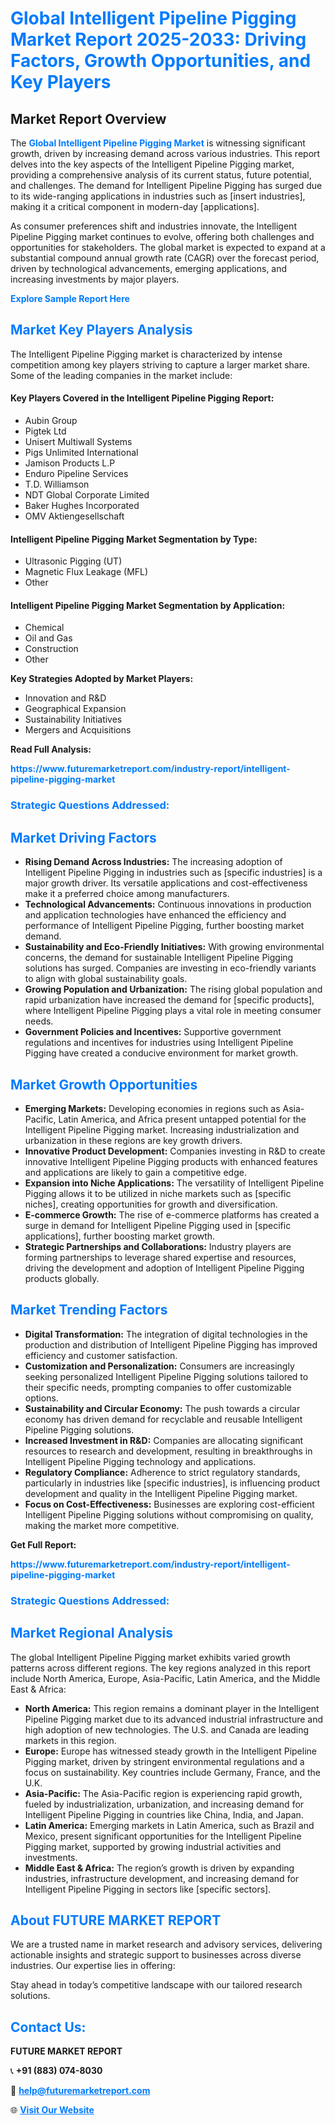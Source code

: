 <h1 style="color: #007BFF;">Global Intelligent Pipeline Pigging Market Report 2025-2033: Driving Factors, Growth Opportunities, and Key Players</h1>

<section id="overview">
<h2>Market Report Overview</h2>
<p>The <a href="https://www.futuremarketreport.com/industry-report/intelligent-pipeline-pigging-market" style="color: #007BFF; text-decoration: none;"><strong>Global Intelligent Pipeline Pigging Market</strong></a> is witnessing significant growth, driven by increasing demand across various industries. This report delves into the key aspects of the Intelligent Pipeline Pigging market, providing a comprehensive analysis of its current status, future potential, and challenges. The demand for Intelligent Pipeline Pigging has surged due to its wide-ranging applications in industries such as [insert industries], making it a critical component in modern-day [applications].</p>
<p>As consumer preferences shift and industries innovate, the Intelligent Pipeline Pigging market continues to evolve, offering both challenges and opportunities for stakeholders. The global market is expected to expand at a substantial compound annual growth rate (CAGR) over the forecast period, driven by technological advancements, emerging applications, and increasing investments by major players.</p>
</section>

<section id="overview">
<p><a href="https://www.futuremarketreport.com/request-sample/reportId=86553" style="color: #007BFF; text-decoration: none;"><strong>Explore Sample Report Here</strong></a></p>
</section>

<section id="key-players">
<h2 style="color: #007BFF;">Market Key Players Analysis</h2>
<p>The Intelligent Pipeline Pigging market is characterized by intense competition among key players striving to capture a larger market share. Some of the leading companies in the market include:</p>
<h4>Key Players Covered in the Intelligent Pipeline Pigging Report:</h4>
<ul><li>Aubin Group</li><li>Pigtek Ltd</li><li>Unisert Multiwall Systems</li><li>Pigs Unlimited International</li><li>Jamison Products L.P</li><li>Enduro Pipeline Services</li><li>T.D. Williamson</li><li>NDT Global Corporate Limited</li><li>Baker Hughes Incorporated</li><li>OMV Aktiengesellschaft</li></ul>
<h4>Intelligent Pipeline Pigging Market Segmentation by Type:</h4>
<ul><li>Ultrasonic Pigging (UT)</li><li>Magnetic Flux Leakage (MFL)</li><li>Other</li></ul>

<h4>Intelligent Pipeline Pigging Market Segmentation by Application:</h4>
<ul><li>Chemical</li><li>Oil and Gas</li><li>Construction</li><li>Other</li></ul>
<p><strong>Key Strategies Adopted by Market Players:</strong></p>
<ul>
<li>Innovation and R&D</li>
<li>Geographical Expansion</li>
<li>Sustainability Initiatives</li>
<li>Mergers and Acquisitions</li>
</ul>
</section>

<section>
<p><strong>Read Full Analysis: </strong></p><a href="https://www.futuremarketreport.com/industry-report/intelligent-pipeline-pigging-market" style="color: #007BFF; text-decoration: none;"><strong>https://www.futuremarketreport.com/industry-report/intelligent-pipeline-pigging-market</strong></a>
<h3 style="color: #007BFF;">Strategic Questions Addressed:</h3>
</section>

<section id="driving-factors">
<h2 style="color: #007BFF;">Market Driving Factors</h2>
<ul>
<li><strong>Rising Demand Across Industries:</strong> The increasing adoption of Intelligent Pipeline Pigging in industries such as [specific industries] is a major growth driver. Its versatile applications and cost-effectiveness make it a preferred choice among manufacturers.</li>
<li><strong>Technological Advancements:</strong> Continuous innovations in production and application technologies have enhanced the efficiency and performance of Intelligent Pipeline Pigging, further boosting market demand.</li>
<li><strong>Sustainability and Eco-Friendly Initiatives:</strong> With growing environmental concerns, the demand for sustainable Intelligent Pipeline Pigging solutions has surged. Companies are investing in eco-friendly variants to align with global sustainability goals.</li>
<li><strong>Growing Population and Urbanization:</strong> The rising global population and rapid urbanization have increased the demand for [specific products], where Intelligent Pipeline Pigging plays a vital role in meeting consumer needs.</li>
<li><strong>Government Policies and Incentives:</strong> Supportive government regulations and incentives for industries using Intelligent Pipeline Pigging have created a conducive environment for market growth.</li>
</ul>
</section>

<section id="growth-opportunities">
<h2 style="color: #007BFF;">Market Growth Opportunities</h2>
<ul>
<li><strong>Emerging Markets:</strong> Developing economies in regions such as Asia-Pacific, Latin America, and Africa present untapped potential for the Intelligent Pipeline Pigging market. Increasing industrialization and urbanization in these regions are key growth drivers.</li>
<li><strong>Innovative Product Development:</strong> Companies investing in R&D to create innovative Intelligent Pipeline Pigging products with enhanced features and applications are likely to gain a competitive edge.</li>
<li><strong>Expansion into Niche Applications:</strong> The versatility of Intelligent Pipeline Pigging allows it to be utilized in niche markets such as [specific niches], creating opportunities for growth and diversification.</li>
<li><strong>E-commerce Growth:</strong> The rise of e-commerce platforms has created a surge in demand for Intelligent Pipeline Pigging used in [specific applications], further boosting market growth.</li>
<li><strong>Strategic Partnerships and Collaborations:</strong> Industry players are forming partnerships to leverage shared expertise and resources, driving the development and adoption of Intelligent Pipeline Pigging products globally.</li>
</ul>
</section>

<section id="trending-factors">
<h2 style="color: #007BFF;">Market Trending Factors</h2>
<ul>
<li><strong>Digital Transformation:</strong> The integration of digital technologies in the production and distribution of Intelligent Pipeline Pigging has improved efficiency and customer satisfaction.</li>
<li><strong>Customization and Personalization:</strong> Consumers are increasingly seeking personalized Intelligent Pipeline Pigging solutions tailored to their specific needs, prompting companies to offer customizable options.</li>
<li><strong>Sustainability and Circular Economy:</strong> The push towards a circular economy has driven demand for recyclable and reusable Intelligent Pipeline Pigging solutions.</li>
<li><strong>Increased Investment in R&D:</strong> Companies are allocating significant resources to research and development, resulting in breakthroughs in Intelligent Pipeline Pigging technology and applications.</li>
<li><strong>Regulatory Compliance:</strong> Adherence to strict regulatory standards, particularly in industries like [specific industries], is influencing product development and quality in the Intelligent Pipeline Pigging market.</li>
<li><strong>Focus on Cost-Effectiveness:</strong> Businesses are exploring cost-efficient Intelligent Pipeline Pigging solutions without compromising on quality, making the market more competitive.</li>
</ul>
</section>

<section>
<p><strong>Get Full Report: </strong></p><a href="https://www.futuremarketreport.com/industry-report/intelligent-pipeline-pigging-market" style="color: #007BFF; text-decoration: none;"><strong>https://www.futuremarketreport.com/industry-report/intelligent-pipeline-pigging-market</strong></a>
<h3 style="color: #007BFF;">Strategic Questions Addressed:</h3>
</section>


<section id="regional-analysis">
<h2 style="color: #007BFF;">Market Regional Analysis</h2>
<p>The global Intelligent Pipeline Pigging market exhibits varied growth patterns across different regions. The key regions analyzed in this report include North America, Europe, Asia-Pacific, Latin America, and the Middle East & Africa:</p>
<ul>
<li><strong>North America:</strong> This region remains a dominant player in the Intelligent Pipeline Pigging market due to its advanced industrial infrastructure and high adoption of new technologies. The U.S. and Canada are leading markets in this region.</li>
<li><strong>Europe:</strong> Europe has witnessed steady growth in the Intelligent Pipeline Pigging market, driven by stringent environmental regulations and a focus on sustainability. Key countries include Germany, France, and the U.K.</li>
<li><strong>Asia-Pacific:</strong> The Asia-Pacific region is experiencing rapid growth, fueled by industrialization, urbanization, and increasing demand for Intelligent Pipeline Pigging in countries like China, India, and Japan.</li>
<li><strong>Latin America:</strong> Emerging markets in Latin America, such as Brazil and Mexico, present significant opportunities for the Intelligent Pipeline Pigging market, supported by growing industrial activities and investments.</li>
<li><strong>Middle East & Africa:</strong> The region’s growth is driven by expanding industries, infrastructure development, and increasing demand for Intelligent Pipeline Pigging in sectors like [specific sectors].</li>
</ul>
</section>

<footer>
<h2 style="color: #007BFF;">About FUTURE MARKET REPORT</h2>
<p>We are a trusted name in market research and advisory services, delivering actionable insights and strategic support to businesses across diverse industries. Our expertise lies in offering:</p>

<p>Stay ahead in today’s competitive landscape with our tailored research solutions.</p>

<h2 style="color: #007BFF;">Contact Us:</h2>
<p><strong>FUTURE MARKET REPORT</strong></p>
<p>📞 <strong>+91 (883) 074-8030</strong></p>
<p>📧 <strong><a href="mailto:help@futuremarketreport.com" style="color: #007BFF;">help@futuremarketreport.com</a></strong></p>
<p>🌐 <strong><a href="https://www.futuremarketreport.com/" style="color: #007BFF;">Visit Our Website</a></strong></p>
</footer>